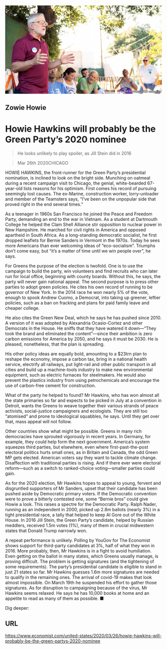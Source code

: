 ![](./images/20200328_USP502.jpg)

## Zowie Howie

# Howie Hawkins will probably be the Green Party’s 2020 nominee

> He looks unlikely to play spoiler, as Jill Stein did in 2016

> Mar 26th 2020CHICAGO

HOWIE HAWKINS, the front-runner for the Green Party’s presidential nomination, is inclined to look on the bright side. Munching on oatmeal during a recent campaign visit to Chicago, the genial, white-bearded 67-year-old lists reasons for his optimism. First comes his record of pursuing seemingly lost causes. The ex-Marine, construction worker, lorry-unloader and member of the Teamsters says, “I’ve been on the unpopular side that proved right in the end several times.”

As a teenager in 1960s San Francisco he joined the Peace and Freedom Party, demanding an end to the war in Vietnam. As a student at Dartmouth College he helped the Clam Shell Alliance stir opposition to nuclear power in New Hampshire. He marched for civil rights in America and opposed apartheid in South Africa. As a long-standing democratic socialist, he first dropped leaflets for Bernie Sanders in Vermont in the 1970s. Today he sees more Americans than ever welcoming ideas of “eco-socialism”. Triumphs don’t come easy, but “it’s a matter of time until we win people over”, he says.

For Greens the purpose of the election is twofold. One is to use the campaign to build the party, win volunteers and find recruits who can later run for local office, beginning with county boards. Without this, he says, the party will never gain national appeal. The second purpose is to press other parties to adopt green policies. He cites his own record of running to be governor of New York. In the 2014 race he won nearly 5% of the vote, enough to spook Andrew Cuomo, a Democrat, into taking up greener, leftier policies, such as a ban on fracking and plans for paid family leave and cheaper college.

He also cites the Green New Deal, which he says he has pushed since 2010. A version of it was adopted by Alexandria Ocasio-Cortez and other Democrats in the House. He sniffs that they have watered it down—“They took the brand and eliminated the content”—since their ambition is zero carbon emissions for America by 2050, and he says it must be 2030. He is pleased, nonetheless, that the plan is spreading.

His other policy ideas are equally bold, amounting to a $23trn plan to reshape the economy, impose a carbon tax, bring in a national health service, electrify all railways, put light-rail and other public transport in all cities and build up a machine-tools industry to make new environmental equipment, such as electric furnaces for steelmakers. He would also prevent the plastics industry from using petrochemicals and encourage the use of carbon-free cement for construction.

What of the party he helped to found? Mr Hawkins, who has won almost all the state primaries so far and expects to be picked in July at a convention in Detroit, wants the Greens to weave together their various strands of peace activists, social-justice campaigners and ecologists. They are still too “atomised” and prone to ideological squabbles, he says. Until they get over that, mass appeal will not follow.

Other countries show what might be possible. Greens in many rich democracies have sprouted vigorously in recent years. In Germany, for example, they could help form the next government. America’s system squeezes third parties, but elsewhere, even where first-past-the-post electoral politics hurts small ones, as in Britain and Canada, the odd Green MP gets elected. American voters say they want to tackle climate change. Disaffection with traditional parties is rising. And if there ever were electoral reform—such as a switch to ranked-choice voting—smaller parties could gain.

As for the 2020 election, Mr Hawkins hopes to appeal to young, fervent and disgruntled supporters of Mr Sanders, upset that their candidate has been pushed aside by Democratic primary voters. If the Democratic convention were to prove a bitterly contested one, some “Bernie bros” could give Howie a look. This raises a spectre for the Democratic Party. Ralph Nader, running as an independent in 2000, picked up 2.8m ballots (nearly 3%) in a tight presidential race, a tally that helped to keep Al Gore out of the White House. In 2016 Jill Stein, the Green Party’s candidate, helped by Russian meddlers, received 1.5m votes (1%), many of them in crucial midwestern states that Donald Trump narrowly won.

A repeat performance is unlikely. Polling by YouGov for The Economist shows support for third-party candidates at 3%, half of what they won in 2016. More probably, then, Mr Hawkins is in a fight to avoid humiliation. Even getting on the ballot in many states, which Greens usually manage, is proving difficult. The problem is getting signatures (and the tightening of some requirements). The party’s presidential candidate is eligible to stand in just 21 states so far. Mr Hawkins guesses 1.6m more signatures are needed to qualify in the remaining ones. The arrival of covid-19 makes that look almost impossible. On March 19th he suspended his effort to gather those signatures. As for disruption to campaigning because of the virus, Mr Hawkins seems relaxed. He says he has 10,000 books at home and an appetite to read as many of them as possible. ■ 

Dig deeper:

## URL

https://www.economist.com/united-states/2020/03/26/howie-hawkins-will-probably-be-the-green-partys-2020-nominee
